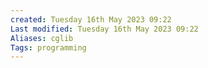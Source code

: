 ```yaml
---
created: Tuesday 16th May 2023 09:22
Last modified: Tuesday 16th May 2023 09:22
Aliases: cglib
Tags: programming
---
```


